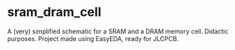 # sram_dram_cell
A (very) simplified schematic for a SRAM and a DRAM memory cell. Didactic purposes. Project made using EasyEDA, ready for JLCPCB.
